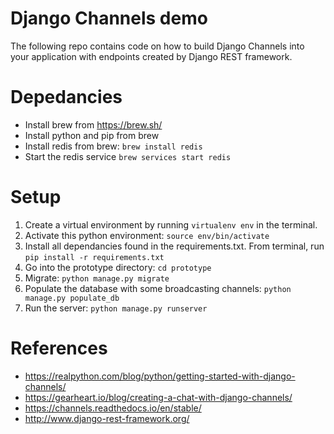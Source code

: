 # Django Channels demo 

The following repo contains code on how to build Django Channels into your application 
with endpoints created by Django REST framework. 

# Depedancies 
- Install brew from https://brew.sh/ 
- Install python and pip from brew 
- Install redis from brew: ``brew install redis``
- Start the redis service ``brew services start redis``

# Setup 
1. Create a virtual environment by running ``virtualenv env`` in the terminal. 
2. Activate this python environment: ``source env/bin/activate``
3. Install all dependancies found in the requirements.txt. From terminal, run ``pip install -r requirements.txt``
4. Go into the prototype directory: ``cd prototype`` 
4. Migrate: ``python manage.py migrate``
5. Populate the database with some broadcasting channels: ``python manage.py populate_db``
5. Run the server: ``python manage.py runserver``

# References 
- https://realpython.com/blog/python/getting-started-with-django-channels/ 
- https://gearheart.io/blog/creating-a-chat-with-django-channels/ 
- https://channels.readthedocs.io/en/stable/ 
- http://www.django-rest-framework.org/
